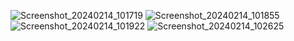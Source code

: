![Screenshot_20240214_101719](https://github.com/HolgerCG/ComputerVision/assets/108628020/355ba949-c34a-493a-b6c8-407843996f2b)
![Screenshot_20240214_101855](https://github.com/HolgerCG/ComputerVision/assets/108628020/bb2a58dd-bb87-46c4-a65f-dfc776616045)
![Screenshot_20240214_101922](https://github.com/HolgerCG/ComputerVision/assets/108628020/f1ce1f84-7f3a-4326-8739-25a446e58306)
![Screenshot_20240214_102625](https://github.com/HolgerCG/ComputerVision/assets/108628020/7ed30af9-b8bc-4d3d-aa9e-f2a223a79171)
